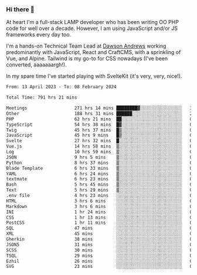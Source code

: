 ### Hi there 👋

<!--
**JamesNock/JamesNock** is a ✨ _special_ ✨ repository because its `README.md` (this file) appears on your GitHub profile.

Here are some ideas to get you started:

- 🔭 I’m currently working on ...
- 🌱 I’m currently learning ...
- 👯 I’m looking to collaborate on ...
- 🤔 I’m looking for help with ...
- 💬 Ask me about ...
- 📫 How to reach me: ...
- 😄 Pronouns: ...
- ⚡ Fun fact: ...
-->
At heart I'm a full-stack LAMP developer who has been writing OO PHP code for well over a decade. However, I am using JavaScript and/or JS frameworks every day too.

I'm a hands-on Technical Team Lead at [Dawson Andrews](https://www.dawsonandrews.com/) working predominantly with JavaScript, React and CraftCMS, with a sprinkling of Vue, and Alpine. Tailwind is my go-to for CSS nowadays (I've been converted, aaaaaaargh!).

In my spare time I've started playing with SvelteKit (it's very, very, nice!).

<!--START_SECTION:waka-->

```txt
From: 13 April 2023 - To: 08 February 2024

Total Time: 791 hrs 21 mins

Meetings                  271 hrs 14 mins ████████▓░░░░░░░░░░░░░░░░   34.29 %
Other                     188 hrs 31 mins ██████░░░░░░░░░░░░░░░░░░░   23.83 %
PHP                       62 hrs 21 mins  ██░░░░░░░░░░░░░░░░░░░░░░░   07.88 %
TypeScript                54 hrs 38 mins  █▓░░░░░░░░░░░░░░░░░░░░░░░   06.91 %
Twig                      45 hrs 37 mins  █▒░░░░░░░░░░░░░░░░░░░░░░░   05.77 %
JavaScript                45 hrs 9 mins   █▒░░░░░░░░░░░░░░░░░░░░░░░   05.71 %
Svelte                    27 hrs 32 mins  █░░░░░░░░░░░░░░░░░░░░░░░░   03.48 %
Vue.js                    14 hrs 58 mins  ▒░░░░░░░░░░░░░░░░░░░░░░░░   01.89 %
Log                       10 hrs 59 mins  ▒░░░░░░░░░░░░░░░░░░░░░░░░   01.39 %
JSON                      9 hrs 5 mins    ▒░░░░░░░░░░░░░░░░░░░░░░░░   01.15 %
Python                    8 hrs 37 mins   ▒░░░░░░░░░░░░░░░░░░░░░░░░   01.09 %
Blade Template            6 hrs 33 mins   ▒░░░░░░░░░░░░░░░░░░░░░░░░   00.83 %
YAML                      6 hrs 24 mins   ▒░░░░░░░░░░░░░░░░░░░░░░░░   00.81 %
textmate                  6 hrs 23 mins   ▒░░░░░░░░░░░░░░░░░░░░░░░░   00.81 %
Bash                      5 hrs 45 mins   ▒░░░░░░░░░░░░░░░░░░░░░░░░   00.73 %
Text                      5 hrs 29 mins   ▒░░░░░░░░░░░░░░░░░░░░░░░░   00.69 %
.env file                 4 hrs 23 mins   ░░░░░░░░░░░░░░░░░░░░░░░░░   00.56 %
HTML                      3 hrs 6 mins    ░░░░░░░░░░░░░░░░░░░░░░░░░   00.39 %
Markdown                  3 hrs 6 mins    ░░░░░░░░░░░░░░░░░░░░░░░░░   00.39 %
INI                       1 hr 24 mins    ░░░░░░░░░░░░░░░░░░░░░░░░░   00.18 %
CSS                       1 hr 13 mins    ░░░░░░░░░░░░░░░░░░░░░░░░░   00.16 %
PostCSS                   1 hr 11 mins    ░░░░░░░░░░░░░░░░░░░░░░░░░   00.15 %
SQL                       47 mins         ░░░░░░░░░░░░░░░░░░░░░░░░░   00.10 %
XML                       45 mins         ░░░░░░░░░░░░░░░░░░░░░░░░░   00.10 %
Gherkin                   38 mins         ░░░░░░░░░░░░░░░░░░░░░░░░░   00.08 %
JSON5                     31 mins         ░░░░░░░░░░░░░░░░░░░░░░░░░   00.07 %
SCSS                      30 mins         ░░░░░░░░░░░░░░░░░░░░░░░░░   00.06 %
TSQL                      29 mins         ░░░░░░░░░░░░░░░░░░░░░░░░░   00.06 %
Ezhil                     26 mins         ░░░░░░░░░░░░░░░░░░░░░░░░░   00.06 %
SVG                       23 mins         ░░░░░░░░░░░░░░░░░░░░░░░░░   00.05 %
```

<!--END_SECTION:waka-->
